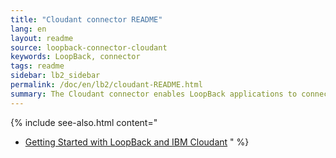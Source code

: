 ```yaml
---
title: "Cloudant connector README"
lang: en
layout: readme
source: loopback-connector-cloudant
keywords: LoopBack, connector
tags: readme
sidebar: lb2_sidebar
permalink: /doc/en/lb2/cloudant-README.html
summary: The Cloudant connector enables LoopBack applications to connect to Cloudant data sources.
---
```

{% include see-also.html content="
- [Getting Started with LoopBack and IBM Cloudant](https://developer.ibm.com/bluemix/2015/09/10/getting-started-node-js-loopback-framework-ibm-cloudant/)
" %}
